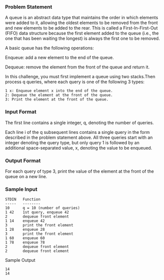 ### Problem Statement
A queue is an abstract data type that maintains the order in which elements were added to it, allowing the oldest elements to be removed from the front and new elements to be added to the rear. This is called a First-In-First-Out (FIFO) data structure because the first element added to the queue (i.e., the one that has been waiting the longest) is always the first one to be removed.

A basic queue has the following operations:

Enqueue: add a new element to the end of the queue.

Dequeue: remove the element from the front of the queue and return it.

In this challenge, you must first implement a queue using two stacks.Then process q queries, where each query is one of the following 3 types:
```
1 x: Enqueue element x into the end of the queue.
2: Dequeue the element at the front of the queue.
3: Print the element at the front of the queue.
```
### Input Format

The first line contains a single integer, q, denoting the number of queries.

Each line i of the q subsequent lines contains a single query in the form described in the problem statement above. All three queries start with an integer denoting the query type, but only query 1 is followed by an additional space-separated value, x, denoting the value to be enqueued.

### Output Format

For each query of type 3, print the value of the element at the front of the queue on a new line.

### Sample Input
```
STDIN   Function
-----   --------
10      q = 10 (number of queries)
1 42    1st query, enqueue 42
2       dequeue front element
1 14    enqueue 42
3       print the front element
1 28    enqueue 28
3       print the front element
1 60    enqueue 60
1 78    enqueue 78
2       dequeue front element
2       dequeue front element
```

Sample Output
```
14
14
```